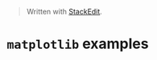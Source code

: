 


> Written with [StackEdit](https://stackedit.io/).

# `matplotlib` examples


<!--stackedit_data:
eyJoaXN0b3J5IjpbLTczMzQ2NDY3Ml19
-->